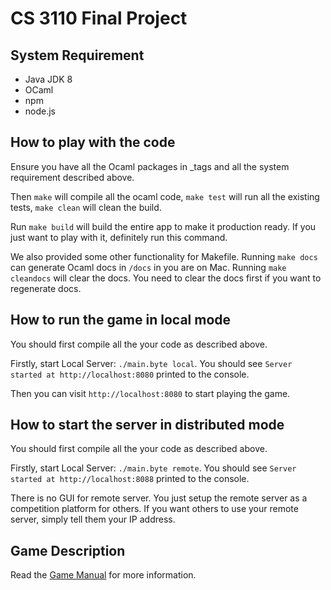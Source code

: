 # CS 3110 Final Project

## System Requirement

- Java JDK 8
- OCaml
- npm
- node.js

## How to play with the code

Ensure you have all the Ocaml packages in _tags and all the system requirement
described above.

Then `make` will compile all the ocaml code, `make test` will run all the
existing tests, `make clean` will clean the build.

Run `make build` will build the entire app to make it production ready. If you
just want to play with it, definitely run this command.

We also provided some other functionality for Makefile. Running `make docs` can
generate Ocaml docs in `/docs` in you are on Mac. Running `make cleandocs` will
clear the docs. You need to clear the docs first if you want to regenerate docs.

## How to run the game in local mode

You should first compile all the your code as described above.

Firstly, start Local Server: `./main.byte local`. You should see
`Server started at http://localhost:8080` printed to the console.

Then you can visit `http://localhost:8080` to start playing the game.

## How to start the server in distributed mode

You should first compile all the your code as described above.

Firstly, start Local Server: `./main.byte remote`. You should see
`Server started at http://localhost:8088` printed to the console.

There is no GUI for remote server. You just setup the remote server as a
competition platform for others. If you want others to use your remote server,
simply tell them your IP address.

## Game Description

Read the [Game Manual](https://github.com/SamChou19815/CS3110-Final-Project/blob/master/MANUAL.md)
for more information.
